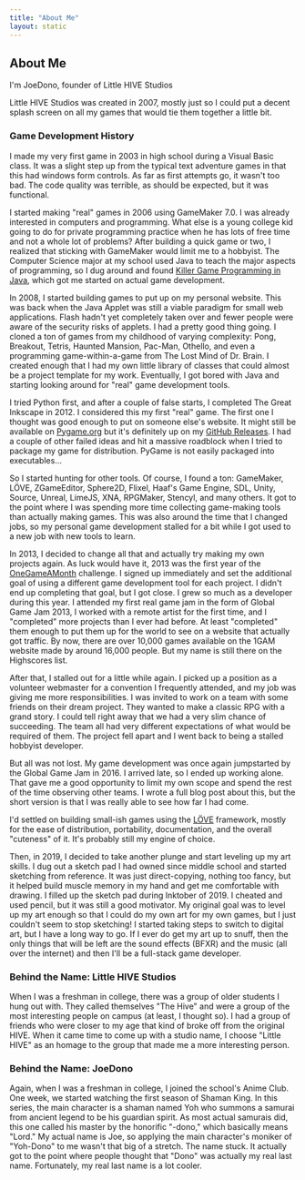 ```yaml
---
title: "About Me"
layout: static
---
```

## About Me
I'm JoeDono, founder of Little HIVE Studios

Little HIVE Studios was created in 2007, mostly just so I could put a decent splash screen on all my games that would tie them together a little bit.

### Game Development History
I made my very first game in 2003 in high school during a Visual Basic class. It was a slight step up from the typical text adventure games in that this had windows form controls. As far as first attempts go, it wasn't too bad. The code quality was terrible, as should be expected, but it was functional.

I started making "real" games in 2006 using GameMaker 7.0. I was already interested in computers and programming. What else is a young college kid going to do for private programming practice when he has lots of free time and not a whole lot of problems? After building a quick game or two, I realized that sticking with GameMaker would limit me to a hobbyist. The Computer Science major at my school used Java to teach the major aspects of programming, so I dug around and found [Killer Game Programming in Java](http://fivedots.coe.psu.ac.th/%7Ead/jg/), which got me started on actual game development.

In 2008, I started building games to put up on my personal website. This was back when the Java Applet was still a viable paradigm for small web applications. Flash hadn't yet completely taken over and fewer people were aware of the security risks of applets. I had a pretty good thing going. I cloned a ton of games from my childhood of varying complexity: Pong, Breakout, Tetris, Haunted Mansion, Pac-Man, Othello, and even a programming game-within-a-game from The Lost Mind of Dr. Brain. I created enough that I had my own little library of classes that could almost be a project template for my work. Eventually, I got bored with Java and starting looking around for "real" game development tools.

I tried Python first, and after a couple of false starts, I completed The Great Inkscape in 2012. I considered this my first "real" game. The first one I thought was good enough to put on someone else's website. It might still be available on [Pygame.org](http://www.pygame.org/project-The+Great+Inkscape-2184-.html) but it's definitely up on my [GitHub Releases](https://github.com/joedono/The-Great-Inkscape/releases). I had a couple of other failed ideas and hit a massive roadblock when I tried to package my game for distribution. PyGame is not easily packaged into executables...

So I started hunting for other tools. Of course, I found a ton: GameMaker, LÖVE, ZGameEditor, Sphere2D, Flixel, Haaf's Game Engine, SDL, Unity, Source, Unreal, LimeJS, XNA, RPGMaker, Stencyl, and many others. It got to the point where I was spending more time collecting game-making tools than actually making games. This was also around the time that I changed jobs, so my personal game development stalled for a bit while I got used to a new job with new tools to learn.

In 2013, I decided to change all that and actually try making my own projects again. As luck would have it, 2013 was the first year of the [OneGameAMonth](http://www.onegameamonth.com/) challenge. I signed up immediately and set the additional goal of using a different game development tool for each project. I didn't end up completing that goal, but I got close. I grew so much as a developer during this year. I attended my first real game jam in the form of Global Game Jam 2013, I worked with a remote artist for the first time, and I "completed" more projects than I ever had before. At least "completed" them enough to put them up for the world to see on a website that actually got traffic. By now, there are over 10,000 games available on the 1GAM website made by around 16,000 people. But my name is still there on the Highscores list.

After that, I stalled out for a little while again. I picked up a position as a volunteer webmaster for a convention I frequently attended, and my job was giving me more responsibilities. I was invited to work on a team with some friends on their dream project. They wanted to make a classic RPG with a grand story. I could tell right away that we had a very slim chance of succeeding. The team all had very different expectations of what would be required of them. The project fell apart and I went back to being a stalled hobbyist developer.

But all was not lost. My game development was once again jumpstarted by the Global Game Jam in 2016. I arrived late, so I ended up working alone. That gave me a good opportunity to limit my own scope and spend the rest of the time observing other teams. I wrote a full blog post about this, but the short version is that I was really able to see how far I had come.

I'd settled on building small-ish games using the [LÖVE](https://love2d.org/) framework, mostly for the ease of distribution, portability, documentation, and the overall "cuteness" of it. It's probably still my engine of choice.

Then, in 2019, I decided to take another plunge and start leveling up my art skills. I dug out a sketch pad I had owned since middle school and started sketching from reference. It was just direct-copying, nothing too fancy, but it helped build muscle memory in my hand and get me comfortable with drawing. I filled up the sketch pad during Inktober of 2019. I cheated and used pencil, but it was still a good motivator. My original goal was to level up my art enough so that I could do my own art for my own games, but I just couldn't seem to stop sketching! I started taking steps to switch to digital art, but I have a long way to go. If I ever do get my art up to snuff, then the only things that will be left are the sound effects (BFXR) and the music (all over the internet) and then I'll be a full-stack game developer.

### Behind the Name: Little HIVE Studios
When I was a freshman in college, there was a group of older students I hung out with. They called themselves "The Hive" and were a group of the most interesting people on campus (at least, I thought so). I had a group of friends who were closer to my age that kind of broke off from the original HIVE. When it came time to come up with a studio name, I choose "Little HIVE" as an homage to the group that made me a more interesting person.

### Behind the Name: JoeDono
Again, when I was a freshman in college, I joined the school's Anime Club. One week, we started watching the first season of Shaman King. In this series, the main character is a shaman named Yoh who summons a samurai from ancient legend to be his guardian spirit. As most actual samurais did, this one called his master by the honorific "-dono," which basically means "Lord." My actual name is Joe, so applying the main character's moniker of "Yoh-Dono" to me wasn't that big of a stretch. The name stuck. It actually got to the point where people thought that "Dono" was actually my real last name. Fortunately, my real last name is a lot cooler.
